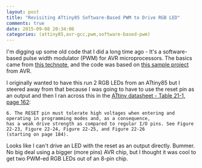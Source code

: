 ```yaml
---
layout: post
title: "Revisiting ATtiny85 Software-Based PWM to Drive RGB LED"
comments: true
date: 2015-09-08 20:34:06
categories: (attiny85,avr-gcc,pwm,software-based-pwm)
---
```


I'm digging up some old code that I did a long time ago - It's a software-based pulse width modulator (PWM) for AVR microprocessors. The basics came from [this technote](http://www.atmel.com/Images/doc8020.pdf), and the code was based on [this sample project](http://www.avrfreaks.net/sites/default/files/AVR136.zip) from AVR.

I originally wanted to have this run 2 RGB LEDs from an ATtiny85 but I steered away from that because I was going to have to use the reset pin as an output and then I ran across this in the [ATtiny datasheet - Table 21-1, page 162](http://www.atmel.com/Images/Atmel-2586-AVR-8-bit-Microcontroller-ATtiny25-ATtiny45-ATtiny85_Datasheet.pdf):

    6. The RESET pin must tolerate high voltages when entering and operating in programming modes and, as a consequence,
    has a weak drive strength as compared to regular I/O pins. See Figure 22-23, Figure 22-24, Figure 22-25, and Figure 22-26
    (starting on page 184).
    
Looks like I can't drive an LED with the reset as an output directly. Bummer. No big deal using a bigger (more pins) AVR chip, but I thought it was cool to get two PWM-ed RGB LEDs out of an 8-pin chip.